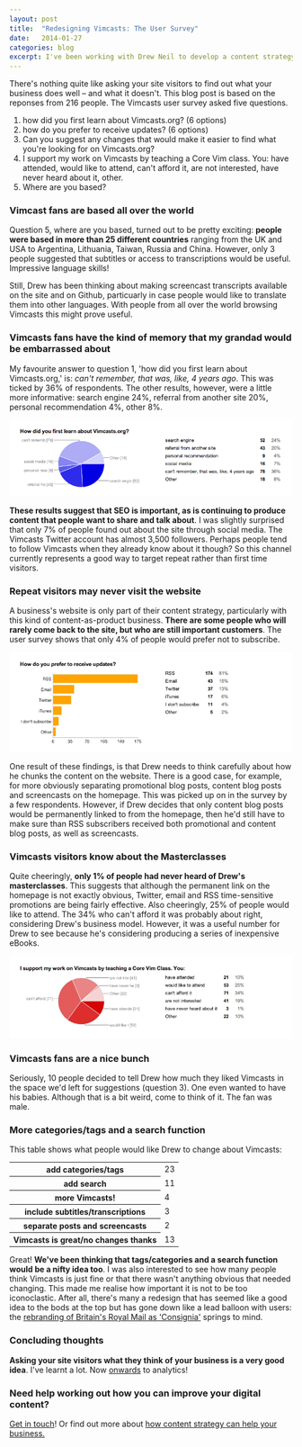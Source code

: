 ```yaml
---
layout: post
title:  "Redesigning Vimcasts: The User Survey"
date:   2014-01-27 
categories: blog
excerpt: I've been working with Drew Neil to develop a content strategy for the popular developers' site, Vimcasts. I've had a few thoughts about what might make the site more user-friendly and more supportive of Drew's current business goals. However, there's nothing quite like asking your site visitors to find out what your content does well – and what it doesn't. Read on to find out what Vimcast fans said about the site.
---
```


<p>There's nothing quite like asking your site visitors to find out what your business does well – and what it doesn't. This blog post is based on the reponses from 216 people. The Vimcasts user survey asked five questions. <p/>

<ol>
	<li>how did you first learn about Vimcasts.org? (6 options)</li>
	<li>how do you prefer to receive updates? (6 options)</li>
	<li>Can you suggest any changes that would make it easier to find what you're looking for on Vimcasts.org?</li>
	<li>I support my work on Vimcasts by teaching a Core Vim class. You: have attended, would like to attend, can't afford it, are not interested, have never heard about it, other.</li>
	<li>Where are you based?</li>
</ol>	

<h3>Vimcast fans are based all over the world</h3>
<p>Question 5, where are you based, turned out to be pretty exciting: <b>people were based in more than 25 different countries</b> ranging from the UK and USA to Argentina, Lithuania, Taiwan, Russia and China. However, only 3 people suggested that subtitles or access to transcriptions would be useful. Impressive language skills!</p> 

<p>Still, Drew has been thinking about making screencast transcripts available on the site and on Github, particuarly in case people would like to translate them into other languages. With people from all over the world browsing Vimcasts this might prove useful.</p>

<h3>Vimcasts fans have the kind of memory that my grandad would be embarrassed about</h3>

<p>My favourite answer to question 1, 'how did you first learn about Vimcasts.org,' is: <i>can't remember, that was, like, 4 years ago</i>. This was ticked by 36% of respondents. The other results, however, were a little more informative: search engine 24%, referral from another site 20%, personal recommendation 4%, other 8%.</p>
<img class="Vimcasts_survey_1" src="/images/Vimcasts_survey_1.png" alt="pie-chart showing how users first learnt about Vimcasts">

<p><b>These results suggest that <abbrev title="search-engine optimisation">SEO</abbrev> is important, as is continuing to produce content that people want to share and talk about</b>. I was slightly surprised that only 7% of people found out about the site through social media. The Vimcasts Twitter account has almost 3,500 followers. Perhaps people tend to follow Vimcasts when they already know about it though? So this channel currently represents a good way to target repeat rather than first time visitors.</p> 

<h3>Repeat visitors may never visit the website</h3>

<p>A business's website is only part of their content strategy, particularly with this kind of content-as-product business. <b>There are some people who will rarely come back to the site, but who are still important customers</b>. The user survey shows that only 4% of people would prefer not to subscribe.</p> 
<img class="Vimcasts_survey_2" src="/images/Vimcasts_survey_2.jpg" alt="pie-chart showing how users subscribe to Vimcasts: RSS 61%, email 15%, Twitter 13%, iTunes 6%, don't subscribe 4%, other 2%">

<p>One result of these findings, is that Drew needs to think carefully about how he chunks the content on the website. There is a good case, for example, for more obviously separating promotional blog posts, content blog posts and screencasts on the homepage. This was picked up on in the survey by a few respondents. However, if Drew decides that only content blog posts would be permanently linked to from the homepage, then he'd still have to make sure than RSS subscribers received both promotional and content blog posts, as well as screencasts.</p>

<h3>Vimcasts visitors know about the Masterclasses</h3>

<p>Quite cheeringly, <b>only 1% of people had never heard of Drew's masterclasses</b>. This suggests that although the permanent link on the homepage is not exactly obvious, Twitter, email and RSS time-sensitive promotions are being fairly effective. Also cheeringly, 25% of people would like to attend. The 34% who can't afford it was probably about right, considering Drew's business model. However, it was a useful number for Drew to see because he's considering producing a series of inexpensive eBooks.</p> 
<img class="Vimcasts_survey_3" src="/images/Vimcasts_survey_3.jpg" alt="pie-chart showing what users know about the Vimcast masterclasses, including 19% not interested and 10% other">


<h3>Vimcasts fans are a nice bunch</h3>

<p>Seriously, 10 people decided to tell Drew how much they liked Vimcasts in the space we'd left for suggestions (question 3). One even wanted to have his babies. Although that is a bit weird, come to think of it. The fan was male.</p>

<h3>More categories/tags and a search function</h3>
<p>This table shows what people would like Drew to change about Vimcasts:</p>

<table>
	<tbody>
		<tr>
			<th>add categories/tags</th>
			<td>23</td>
		</tr>
		<tr>
			<th>add search</th>
			<td>11</td>
		</tr>		
		<tr>	
			<th>more Vimcasts!</th>
			<td>4</td>
		</tr>	
		<tr>	
			<th>include subtitles/transcriptions</th>
			<td>3</td>
		</tr>	
		<tr>	
			<th>separate posts and screencasts</th>
			<td>2</td>
		</tr>	
		<tr>	
			<th>Vimcasts is great/no changes thanks</th>
			<td>13</td>
		</tr>
	</tbody>
</table>	

<p>Great! <b>We've been thinking that tags/categories and a search function would be a nifty idea too</b>. I was also interested to see how many people think Vimcasts is just fine or that there wasn't anything obvious that needed changing. This made me realise how important it is not to be too iconoclastic. After all, there's many a redesign that has seemed like a good idea to the bods at the top but has gone down like a lead balloon with users: the <a href="http://news.bbc.co.uk/1/hi/business/2002480.stm"> rebranding of Britain's Royal Mail as 'Consignia'</a> springs to mind.</p>

<h3>Concluding thoughts</h3>
<p><b>Asking your site visitors what they think of your business is a very good idea</b>. I've learnt a lot. Now <a href="/blog/2014/02/05/Redesigning-Vimcasts-The-Analytics-Overview.html#.UvqDG2TV_IY">onwards</a> to analytics!</p>

<h3>Need help working out how you can improve your digital content?</h3>
<a href="mailto:hannah.adcock@gmail.com">Get in touch</a>! Or find out more about <a href="/#what_is_content_strategy_section">how content strategy can help your business.




